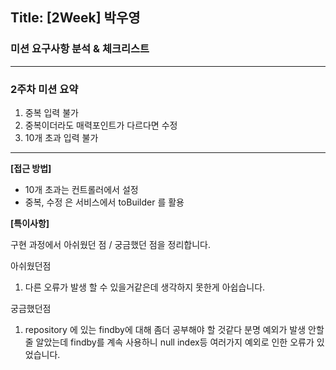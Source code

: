 ## Title: [2Week] 박우영

### 미션 요구사항 분석 & 체크리스트

---



### 2주차 미션 요약
1. 중복 입력 불가
2. 중복이더라도 매력포인트가 다르다면 수정 
3. 10개 초과 입력 불가 
---

**[접근 방법]**

- 10개 초과는 컨트롤러에서 설정
- 중복, 수정 은 서비스에서 toBuilder 를 활용


**[특이사항]**

구현 과정에서 아쉬웠던 점 / 궁금했던 점을 정리합니다.

아쉬웠던점
1. 다른 오류가 발생 할 수 있을거같은데 생각하지 못한게 아쉽습니다.

궁금했던점
1. repository 에 있는 findby에 대해 좀더 공부해야 할 것같다
분명 예외가 발생 안할 줄 알았는데 findby를 계속 사용하니 null index등
여러가지 예외로 인한 오류가 있었습니다.

